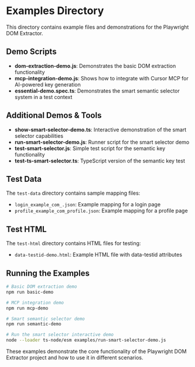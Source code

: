 # Examples Directory

This directory contains example files and demonstrations for the Playwright DOM Extractor.

## Demo Scripts

- **dom-extraction-demo.js**: Demonstrates the basic DOM extraction functionality
- **mcp-integration-demo.js**: Shows how to integrate with Cursor MCP for AI-powered key generation
- **essential-demo.spec.ts**: Demonstrates the smart semantic selector system in a test context

## Additional Demos & Tools

- **show-smart-selector-demo.ts**: Interactive demonstration of the smart selector capabilities
- **run-smart-selector-demo.js**: Runner script for the smart selector demo
- **test-smart-selector.js**: Simple test script for the semantic key functionality
- **test-ts-smart-selector.ts**: TypeScript version of the semantic key test

## Test Data

The `test-data` directory contains sample mapping files:
- `login_example_com_.json`: Example mapping for a login page
- `profile_example_com_profile.json`: Example mapping for a profile page

## Test HTML

The `test-html` directory contains HTML files for testing:
- `data-testid-demo.html`: Example HTML file with data-testid attributes

## Running the Examples

```bash
# Basic DOM extraction demo
npm run basic-demo

# MCP integration demo
npm run mcp-demo

# Smart semantic selector demo
npm run semantic-demo

# Run the smart selector interactive demo
node --loader ts-node/esm examples/run-smart-selector-demo.js
```

These examples demonstrate the core functionality of the Playwright DOM Extractor project and how to use it in different scenarios. 